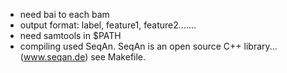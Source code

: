 
* need bai to each bam
* output format: label, feature1, feature2.......
* need samtools in $PATH
* compiling used SeqAn. SeqAn is an open source C++ library...	(www.seqan.de) see Makefile.
